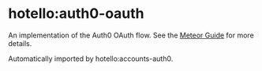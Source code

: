 # hotello:auth0-oauth

An implementation of the Auth0 OAuth flow. See the [Meteor Guide](https://guide.meteor.com/accounts.html) for more details.

Automatically imported by hotello:accounts-auth0.
